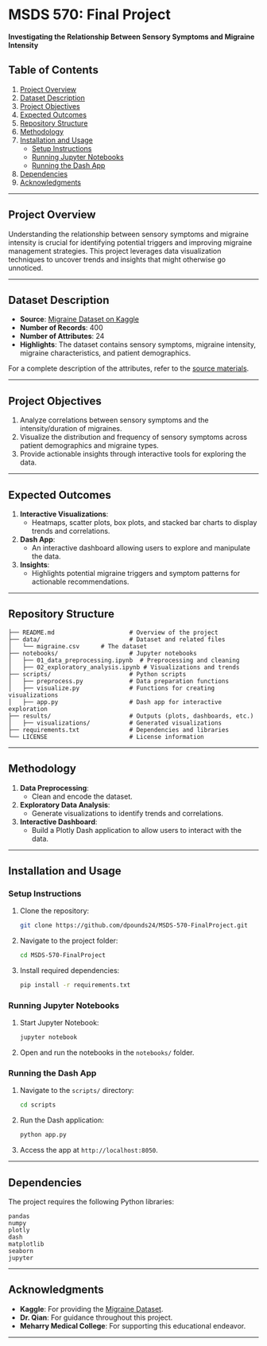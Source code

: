 # **MSDS 570: Final Project**  
**Investigating the Relationship Between Sensory Symptoms and Migraine Intensity**  

## **Table of Contents**

1. [Project Overview](#project-overview)  
2. [Dataset Description](#dataset-description)
3. [Project Objectives](#project-objectives)  
4. [Expected Outcomes](#expected-outcomes)  
5. [Repository Structure](#repository-structure)  
6. [Methodology](#methodology)  
7. [Installation and Usage](#installation-and-usage)  
   - [Setup Instructions](#setup-instructions)  
   - [Running Jupyter Notebooks](#running-jupyter-notebooks)  
   - [Running the Dash App](#running-the-dash-app)  
8. [Dependencies](#dependencies)  
9. [Acknowledgments](#acknowledgments)

---

## **Project Overview**
Understanding the relationship between sensory symptoms and migraine intensity is crucial for identifying potential triggers and improving migraine management strategies. This project leverages data visualization techniques to uncover trends and insights that might otherwise go unnoticed.

---

## **Dataset Description**
- **Source**: [Migraine Dataset on Kaggle](https://www.kaggle.com/datasets/ranzeet013/migraine-dataset)  
- **Number of Records**: 400  
- **Number of Attributes**: 24  
- **Highlights**: The dataset contains sensory symptoms, migraine intensity, migraine characteristics, and patient demographics.  

For a complete description of the attributes, refer to the [source materials](https://codeocean.com/capsule/1269964/tree/v1).

---

## **Project Objectives**
1. Analyze correlations between sensory symptoms and the intensity/duration of migraines.  
2. Visualize the distribution and frequency of sensory symptoms across patient demographics and migraine types.  
3. Provide actionable insights through interactive tools for exploring the data.  

---

## **Expected Outcomes**
1. **Interactive Visualizations**:
   - Heatmaps, scatter plots, box plots, and stacked bar charts to display trends and correlations.  
2. **Dash App**:
   - An interactive dashboard allowing users to explore and manipulate the data.  
3. **Insights**:
   - Highlights potential migraine triggers and symptom patterns for actionable recommendations.  

---

## **Repository Structure**
```
├── README.md                     # Overview of the project
├── data/                         # Dataset and related files
│   └── migraine.csv      # The dataset
├── notebooks/                    # Jupyter notebooks
│   ├── 01_data_preprocessing.ipynb  # Preprocessing and cleaning
│   ├── 02_exploratory_analysis.ipynb # Visualizations and trends
├── scripts/                      # Python scripts
│   ├── preprocess.py             # Data preparation functions
│   ├── visualize.py              # Functions for creating visualizations
│   ├── app.py                    # Dash app for interactive exploration
├── results/                      # Outputs (plots, dashboards, etc.)
│   ├── visualizations/           # Generated visualizations
├── requirements.txt              # Dependencies and libraries
└── LICENSE                       # License information
```

---

## **Methodology**
1. **Data Preprocessing**:
   - Clean and encode the dataset.
2. **Exploratory Data Analysis**:
   - Generate visualizations to identify trends and correlations.  
3. **Interactive Dashboard**:
   - Build a Plotly Dash application to allow users to interact with the data.

---

## **Installation and Usage**

### **Setup Instructions**
1. Clone the repository:
   ```bash
   git clone https://github.com/dpounds24/MSDS-570-FinalProject.git
   ```
2. Navigate to the project folder:
   ```bash
   cd MSDS-570-FinalProject
   ```
3. Install required dependencies:
   ```bash
   pip install -r requirements.txt
   ```

### **Running Jupyter Notebooks**
1. Start Jupyter Notebook:
   ```bash
   jupyter notebook
   ```
2. Open and run the notebooks in the `notebooks/` folder.

### **Running the Dash App**
1. Navigate to the `scripts/` directory:
   ```bash
   cd scripts
   ```
2. Run the Dash application:
   ```bash
   python app.py
   ```
3. Access the app at `http://localhost:8050`.

---

## **Dependencies**
The project requires the following Python libraries:
```
pandas
numpy
plotly
dash
matplotlib
seaborn
jupyter
```

---

## **Acknowledgments**
- **Kaggle**: For providing the [Migraine Dataset](https://www.kaggle.com/datasets/ranzeet013/migraine-dataset).  
- **Dr. Qian**: For guidance throughout this project.  
- **Meharry Medical College**: For supporting this educational endeavor.

---
